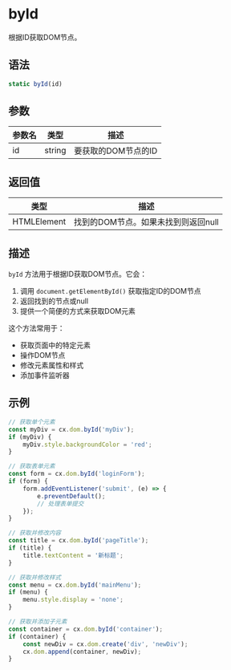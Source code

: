 # byId

根据ID获取DOM节点。

## 语法

```javascript
static byId(id)
```

## 参数

| 参数名 | 类型 | 描述 |
|--------|------|------|
| id | string | 要获取的DOM节点的ID |

## 返回值

| 类型 | 描述 |
|------|------|
| HTMLElement | 找到的DOM节点。如果未找到则返回null |

## 描述

`byId` 方法用于根据ID获取DOM节点。它会：

1. 调用 `document.getElementById()` 获取指定ID的DOM节点
2. 返回找到的节点或null
3. 提供一个简便的方式来获取DOM元素

这个方法常用于：
- 获取页面中的特定元素
- 操作DOM节点
- 修改元素属性和样式
- 添加事件监听器

## 示例

```javascript
// 获取单个元素
const myDiv = cx.dom.byId('myDiv');
if (myDiv) {
    myDiv.style.backgroundColor = 'red';
}

// 获取表单元素
const form = cx.dom.byId('loginForm');
if (form) {
    form.addEventListener('submit', (e) => {
        e.preventDefault();
        // 处理表单提交
    });
}

// 获取并修改内容
const title = cx.dom.byId('pageTitle');
if (title) {
    title.textContent = '新标题';
}

// 获取并修改样式
const menu = cx.dom.byId('mainMenu');
if (menu) {
    menu.style.display = 'none';
}

// 获取并添加子元素
const container = cx.dom.byId('container');
if (container) {
    const newDiv = cx.dom.create('div', 'newDiv');
    cx.dom.append(container, newDiv);
}
``` 